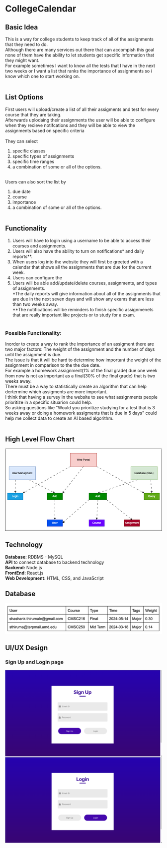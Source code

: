 # CollegeCalendar
## Basic Idea<br>
This is a way for college students to keep track of all of the assignments that they need to do.<br> 
Although there are many services out there that can accompish this goal none of them have the ability to let students get specific information that they might want.<br>
For example sometimes I want to know all the tests that I have in the next two weeks or I want a list that ranks the importance of assignments so i know which one to start working on.<br><br>

## List Options
First users will upload/create a list of all their assigments and test for every course that they are taking.<br>
Afterwards uplodaing their assignments the user will be able to configure when they recieve notifcations and they will be able to view the assignments based on specific criteria<br><br>
They can select <br>
1. specific classes<br>
2. specific types of assignments<br>
3. specific time ranges<br>
4. a combination of some or all of the options.<br><br>

Users can also sort the list by<br>

1. due date<br>
2. course<br>
3. importance<br>
4. a combination of some or all of the options.<br><br>

## Functionality
1. Users will have to login using a username to be able to access their courses and assignments.<br>
2. Users will also have the ability to turn on notifications* and daily reports**.<br>
3. When users log into the website they will first be greeted with a calendar that shows all the assignments that are due for the current week.<br>
4. Users can configure the <br>
5. Users will be able add/update/delete courses, assignments, and types of assignments.<br>
*The daily reports will give information about all of the assignments that are due in the next seven days and will show any exams that are less than two weeks away.<br>
**The notifications will be reminders to finish specific assignmenets that are really important like projects or to study for a exam.<br><br>

### Possible Functionality:
Inorder to create a way to rank the importance of an assigment there are two major factors: The weight of the assignment and the number of days until the assignment is due.<br>
The issue is that it will be hard to determine how important the weight of the assignment in comparison to the the due date.<br> 
For example a homework assignment(1% of the final grade) due one week from now is not as important as a final(30% of the final grade) that is two weeks away.<br>
There must be a way to statistically create an algorithm that can help dertermine which assigments are more important.<br>
I think that having a survey in the website to see what assignments people prioritize in a specific situarion could help.<br>
So asking questions like "Would you prioritize studying for a test that is 3 weeks away or doing a homework assigments that is due in 5 days" could help me collect data to create an AI based algorithm.<br><br>

## High Level Flow Chart
![Image](HighLevelFlowChart.png) 

## Technology
**Database:** RDBMS - MySQL<br>
**API** to connect database to backend technology<br>
**Backend:** Node.js<br>
**FrontEnd:** React.js<br>
**Web Development:** HTML, CSS, and JavaScript<br>

## Database
![Image](database.png) 

## UI/UX Design
### Sign Up and Login page
![Image](signup.png) 
![Image](login.png) 







